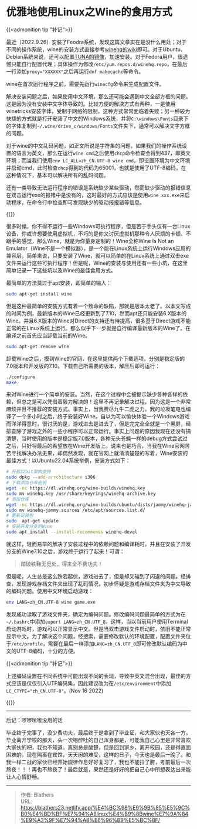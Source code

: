 # 优雅地使用Linux之Wine的食用方式

<!--more-->

{{<admonition tip "补记">}}

最近（2022.9.26）安装了Feodra系统，发现这篇文章实在是没什么用处；对于不同的操作系统，wine的安装方式直接参考[winehq的wiki](https://wiki.winehq.org/Download)即可。对于Ubuntu、Debian系统来说，还可以配置[TUNA的镜像](https://mirrors-i.tuna.tsinghua.edu.cn/help/wine-builds/)，加速安装。对于Fedora用户，很遗憾只能自行配置代理；具体操作为修改`/etc/yum.repos.d/winehq.repo`，在最后一行添加`proxy="XXXXXX"`之后再运行`dnf makecache`等命令。

wine在首次运行程序之前，需要先运行`winecfg`命令来生成配置文件。

解决安装问题之后，如果使用中文环境，那么还可能会遇到中文全部方框的问题。这是因为没有安装中文字体导致的。比较方便的解决方式有两种，一是使用winetricks安装字体，受制于网络的限制，这种方式常常面临着失败；另一种较为快捷的方式就是打开安装了中文的Windows系统，并将`C:\windows\Fonts`目录下的字体复制到`~/.wine/drive_c/windows/Fonts`文件夹下，通常可以解决文字方框的问题。

对于wine的中文乱码问题，如正文所说是字符集的问题。如果我们的操作系统设置的语言为英文，那么在运行`wine cmd`之后使用`chcp`命令检查会得到437，即英文环境；而当我们使用`env LC_ALL=zh_CN.UTF-8 wine cmd`，即设置环境为中文环境并启动cmd，此时检查`chcp`得到的代码为65001，也就是使用了UTF-8编码，在这种情况下，基本可以解决所有的乱码问题。

还有一类导致无法运行程序的错误是系统缺少某些驱动，然而缺少驱动的报错信息在双击运行exe的报错中是没有的，这时最好的方式应该是使用`wine xxx.exe`来启动程序，在命令行中检查即可发现缺少的驱动报报错等信息。 

{{</admonition>}}

很多时候，你不得不运行一些Windows可执行程序，但是苦于手头仅有一台Linux设备，你或许想要使用虚拟机，不巧的是你又讨厌虚拟机那种令人厌烦的卡顿、不跟手的感觉，那么Wine，就是为你量身定制的！Wine全称Wine Is Not an Emulator（Wine不是一个模拟器），是一个能在Linux系统上运行Windows应用的兼容层。简单来说，只要安装了Wine，就可以简单的在Linux系统上通过双击exe文件来运行这些可执行程序！但是呢，Wine的安装与使用还有一些小坑，在这里简单记录一下这些坑以及Wine的最佳食用方式。

最简单的方法莫过于apt安装，即简单的输入：

```bash
sudo apt-get install wine
```

但是这种最简单的安装方式有着一个致命的缺陷，那就是版本太老了。以本文写成的时间为例，最新版本的Wine已经更新到了7.10，然而apt还只能安装6.X版本的Wine。并且6.X版本的Wine对Direct的支持还有待提高，很多基于Direct游戏不能正常的在Linux系统上运行。那么似乎下一步就是自行编译最新版本的Wine了。在编译之前首先应当卸载当前的Wine。

```bash
sudo apt-get remove wine
```

卸载Wine之后，摸到Wine的官网，在这里提供两个下载选项，分别是稳定版的7.0版本和开发版的7.10。下载自己所需要的版本，解压后即可运行：

```bash
./configure
make
```

来对Wine进行一个简单的安装。当然，在这个过程中会被提示缺少各种各样的依赖，但总之是可以凭借着毅力解决的！这里不再记录解决过程，因为这是一个非常麻烦并且不推荐的安装方式。事实上，当我费尽九牛二虎之力，我的垃圾笔电也编译了一个多小时之后，终于安装好Wine。自以为可以愉快体验一个Windows游戏而洋洋得意时，很讨厌的是，游戏进去是进去了，但是完完全全就是一个黑屏，经排查除了游戏之外的一些小程序可以正常运行。事实上问题的原因我现在还没有搞清楚，当时使用的版本是稳定版7.0版本，各种无头苍蝇一样的debug方式尝试过之后，只好将最后的希望放在Wine开发版上。说来也是巧合，当我在Wine官网苦苦寻找解决办法无果，却偶然发现，就在官网上就清清楚楚的写着，Wine安装的最佳方式！以Ubuntu22.04系统举例，安装方式如下：

```bash
# 开启32bit架构支持
sudo dpkg --add-arrchitecture i386
# 下载添加仓库密钥
wget -nc https://dl.winehq.org/wine-builds/winehq.key
sudo mv winehq.key /usr/share/keyrings/winehq-archive.key
# 添加仓库
wget -nc https://dl.winehq.org/wine-builds/ubuntu/dists/jammy/winehq-jammy.sources
sudo mv winehq-jammy.sources /etc/apt/sources.list.d/
# 更新安装包
sudo  apt-get update
# 安装开发分支的Wine
sudo apt install --install-recommends winehq-devel
```

就这样，轻而易举的解决了安装过程中的依赖问题和编译耗时，并且在安装了开发分支的Wine7.10之后，游戏终于运行了起来！可谓：

> 踏破铁鞋无觅处，得来全不费功夫！

但是呢，人生总是这么跌宕起伏，游戏进去了，但是却又碰到了闪退的问题。经排查，发现游戏存档文件夹出现了乱码情况，初步怀疑是游戏存档文件夹为中文导致的编码问题。使用中文环境启动游戏：

```bash
env LANG=zh_CN.UTF-8 wine game.exe
```

发现成功读取了游戏文件夹，确定为编码问题。修改编码问题最简单的方式为在`~/.bashrc`中添加`export LANG=zh_CN.UTF_8`，这样，当以当前用户使用Terminal启动游戏时，游戏可以正常显示中文。但是当双击游戏文件启动时，依旧不能正常显示中文。为了解决这个问题，经搜索，需要修改默认的环境配置，配置文件夹位于`/etc/profile`，需要在最后一样添加`LANG=zh_CN.UTF_8`即可修改默认编码为中文的UTF-8编码，十分的方便。

{{<admonition tip "补记">}}

上述编码设置在不同系统中可能出现不同的表现，导致中英文混合出现，最佳的方式应该是仅仅引入UTF编码集，因此建议改为在`/etc/environment`中添加`LC_CTYPE="zh_CN.UTF-8"`。(Nov 16 2022)

{{</admonition>}}

---

后记：啰啰嗦唆没用的话

毕业终于完事了，没少费功夫，最后终于是拿到了毕业证，和大家伙也天各一方。毕业离开学校的那天，头一次喝醉吐的自己浑身都是，可能我自己心里是非常喜欢大家伙的吧，我也不知道。离别总是酸楚，但是回到家乡，离开校园，还是得直面困难的。现在隔离在宾馆，天天闲的难受，这样的日子，今天也是最后一晚了。和我一样二战的家伙已经开始规律作息好好复习了，我也不能拉了胯，考前最后一次熬夜！！！再也不熬夜了！最后就是，果然还是好好的把自己心中所想表达出来能让人心情舒畅。


---

> 作者: Blathers  
> URL: https://blathers23.netlify.app/%E4%BC%98%E9%9B%85%E5%9C%B0%E4%BD%BF%E7%94%A8linux%E4%B9%8Bwine%E7%9A%84%E9%A3%9F%E7%94%A8%E6%96%B9%E5%BC%8F/  

